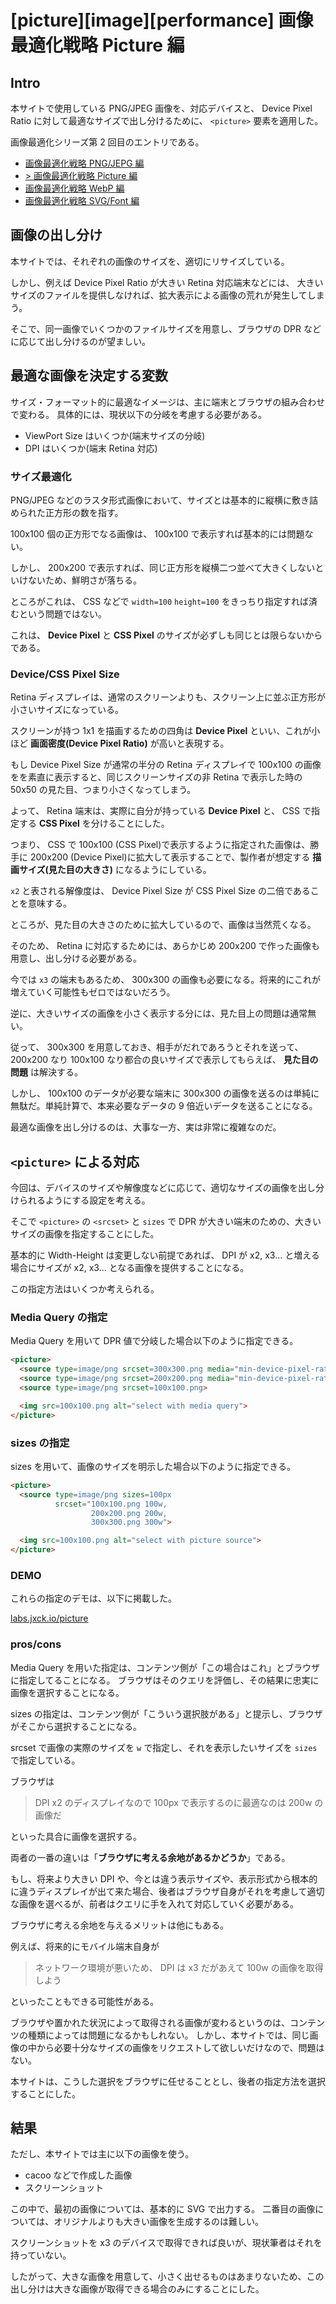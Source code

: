 # [picture][image][performance] 画像最適化戦略 Picture 編

## Intro

本サイトで使用している PNG/JPEG 画像を、対応デバイスと、 Device Pixel Ratio に対して最適なサイズで出し分けるために、 `<picture>` 要素を適用した。

画像最適化シリーズ第 2 回目のエントリである。

+ [画像最適化戦略 PNG/JEPG 編](/entries/2016-03-24/optimize-image.html)
+ [> 画像最適化戦略 Picture 編](/entries/2016-03-25/picture.html)
+ [画像最適化戦略 WebP 編](/entries/2016-03-26/webp.html)
+ [画像最適化戦略 SVG/Font 編](/entries/2016-03-27/svg-font-base-ui.html)

## 画像の出し分け

本サイトでは、それぞれの画像のサイズを、適切にリサイズしている。

しかし、例えば Device Pixel Ratio が大きい Retina 対応端末などには、 大きいサイズのファイルを提供しなければ、拡大表示による画像の荒れが発生してしまう。

そこで、同一画像でいくつかのファイルサイズを用意し、ブラウザの DPR などに応じて出し分けるのが望ましい。


## 最適な画像を決定する変数

サイズ・フォーマット的に最適なイメージは、主に端末とブラウザの組み合わせで変わる。
具体的には、現状以下の分岐を考慮する必要がある。

- ViewPort Size はいくつか(端末サイズの分岐)
- DPI はいくつか(端末 Retina 対応)


### サイズ最適化

PNG/JPEG などのラスタ形式画像において、サイズとは基本的に縦横に敷き詰められた正方形の数を指す。

100x100 個の正方形でなる画像は、 100x100 で表示すれば基本的には問題ない。

しかし、 200x200 で表示すれば、同じ正方形を縦横二つ並べて大きくしないといけないため、鮮明さが落ちる。

ところがこれは、 CSS などで `width=100` `height=100` をきっちり指定すれば済むという問題ではない。

これは、 **Device Pixel** と **CSS Pixel** のサイズが必ずしも同じとは限らないからである。


### Device/CSS Pixel Size

Retina ディスプレイは、通常のスクリーンよりも、スクリーン上に並ぶ正方形が小さいサイズになっている。

スクリーンが持つ 1x1 を描画するための四角は **Device Pixel** といい、これが小ほど **画面密度(Device Pixel Ratio)** が高いと表現する。

もし Device Pixel Size が通常の半分の Retina ディスプレイで 100x100 の画像をを素直に表示すると、同じスクリーンサイズの非 Retina で表示した時の 50x50 の見た目、つまり小さくなってしまう。

よって、 Retina 端末は、実際に自分が持っている **Device Pixel** と、 CSS で指定する **CSS Pixel** を分けることにした。

つまり、 CSS で 100x100 (CSS Pixel)で表示するように指定された画像は、勝手に 200x200 (Device Pixel)に拡大して表示することで、製作者が想定する **描画サイズ(見た目の大きさ)** になるようにしている。

`x2` と表される解像度は、 Device Pixel Size が CSS Pixel Size の二倍であることを意味する。

ところが、見た目の大きさのために拡大しているので、画像は当然荒くなる。

そのため、 Retina に対応するためには、あらかじめ 200x200 で作った画像も用意し、出し分ける必要がある。

今では `x3` の端末もあるため、 300x300 の画像も必要になる。将来的にこれが増えていく可能性もゼロではないだろう。

逆に、大きいサイズの画像を小さく表示する分には、見た目上の問題は通常無い。

従って、 300x300 を用意しておき、相手がだれであろうとそれを送って、 200x200 なり 100x100 なり都合の良いサイズで表示してもらえば、 **見た目の問題** は解決する。

しかし、 100x100 のデータが必要な端末に 300x300 の画像を送るのは単純に無駄だ。単純計算で、本来必要なデータの 9 倍近いデータを送ることになる。

最適な画像を出し分けるのは、大事な一方、実は非常に複雑なのだ。


## `<picture>` による対応

今回は、デバイスのサイズや解像度などに応じて、適切なサイズの画像を出し分けられるようにする設定を考える。

そこで `<picture>` の `<srcset>` と `sizes` で DPR が大きい端末のための、大きいサイズの画像を指定することにした。

基本的に Width-Height は変更しない前提であれば、 DPI が x2, x3... と増える場合にサイズが x2, x3... となる画像を提供することになる。

この指定方法はいくつか考えられる。


### Media Query の指定

Media Query を用いて DPR 値で分岐した場合以下のように指定できる。

```html
<picture>
  <source type=image/png srcset=300x300.png media="min-device-pixel-ratio: 2.5">
  <source type=image/png srcset=200x200.png media="min-device-pixel-ratio: 1.5">
  <source type=image/png srcset=100x100.png>

  <img src=100x100.png alt="select with media query">
</picture>
```


### sizes の指定

sizes を用いて、画像のサイズを明示した場合以下のように指定できる。

```html
<picture>
  <source type=image/png sizes=100px
          srcset="100x100.png 100w,
                  200x200.png 200w,
                  300x300.png 300w">

  <img src=100x100.png alt="select with picture source">
</picture>
```


### DEMO

これらの指定のデモは、以下に掲載した。

[labs.jxck.io/picture](https://labs.jxck.io/picture/)


### pros/cons

Media Query を用いた指定は、コンテンツ側が「この場合はこれ」とブラウザに指定してることになる。
ブラウザはそのクエリを評価し、その結果に忠実に画像を選択することになる。

sizes の指定は、コンテンツ側が「こういう選択肢がある」と提示し、ブラウザがそこから選択することになる。

srcset で画像の実際のサイズを `w` で指定し、それを表示したいサイズを `sizes` で指定している。

ブラウザは

> DPI x2 のディスプレイなので 100px で表示するのに最適なのは 200w の画像だ

といった具合に画像を選択する。

両者の一番の違いは「**ブラウザに考える余地があるかどうか**」である。

もし、将来より大きい DPI や、今とは違う表示サイズや、表示形式から根本的に違うディスプレイが出て来た場合、後者はブラウザ自身がそれを考慮して適切な画像を選べるが、前者はクエリに手を入れて対応していく必要がある。

ブラウザに考える余地を与えるメリットは他にもある。

例えば、将来的にモバイル端末自身が

> ネットワーク環境が悪いため、 DPI は x3 だがあえて 100w の画像を取得しよう

といったこともできる可能性がある。

ブラウザや置かれた状況によって取得される画像が変わるというのは、コンテンツの種類によっては問題になるかもしれない。
しかし、本サイトでは、同じ画像の中から必要十分なサイズの画像をリクエストして欲しいだけなので、問題はない。

本サイトは、こうした選択をブラウザに任せることとし、後者の指定方法を選択することにした。


## 結果

ただし、本サイトでは主に以下の画像を使う。

- cacoo などで作成した画像
- スクリーンショット

この中で、最初の画像については、基本的に SVG で出力する。
二番目の画像については、オリジナルよりも大きい画像を生成するのは難しい。

スクリーンショットを x3 のデバイスで取得できれば良いが、現状筆者はそれを持っていない。

したがって、大きな画像を用意して、小さく出せるものはあまりないため、この出し分けは大きな画像が取得できる場合のみにすることにした。
